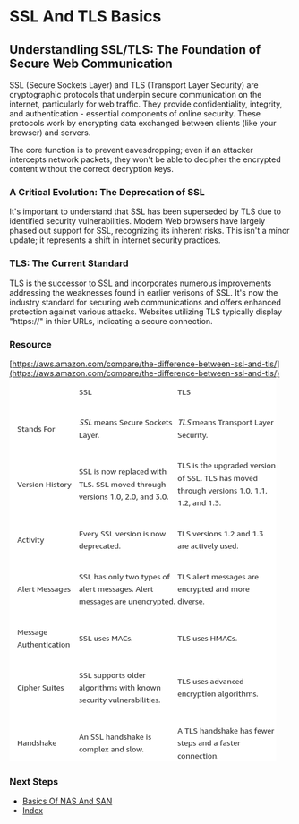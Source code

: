 # SSL And TLS Basics

## Understandling SSL/TLS: The Foundation of Secure Web Communication
SSL (Secure Sockets Layer) and TLS (Transport Layer Security) are cryptographic protocols that underpin secure communication on the internet, particularly for web traffic. They provide confidentiality, integrity, and authentication - essential components of online security. These protocols work by encrypting data exchanged between clients (like your browser) and servers.

The core function is to prevent eavesdropping; even if an attacker intercepts network packets, they won't be able to decipher the encrypted content without the correct decryption keys.

### A Critical Evolution: The Deprecation of SSL

It's important to understand that SSL has been superseded by TLS due to identified security vulnerabilities. Modern Web browsers have largely phased out support for SSL, recognizing its inherent risks. This isn't a minor update; it represents a shift in internet security practices.

### TLS: The Current Standard

TLS is the successor to SSL and incorporates numerous improvements addressing the weaknesses found in earlier verisons of SSL. It's now the industry standard for securing web communications and offers enhanced protection against various attacks. Websites utilizing TLS typically display "https://" in thier URLs, indicating a secure connection.

### Resource
[https://aws.amazon.com/compare/the-difference-between-ssl-and-tls/](https://aws.amazon.com/compare/the-difference-between-ssl-and-tls/)
![TLS vs SSL attributes](images/TLS_vs_SSL.png)

### Next Steps
- [Basics Of NAS And SAN](https://github.com/Sisu-Sus/CyberSec-RoadMap/blob/main/Networking_Knowledge/Basics_Of_NAS_And_SAN.md)
- [Index](https://github.com/Sisu-Sus/CyberSec-RoadMap/blob/main/index.md)
